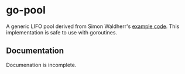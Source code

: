 # go-pool

A generic LIFO pool derived from Simon Waldherr's [example code](https://github.com/SimonWaldherr/golang-examples/blob/2be89f3185aded00740a45a64e3c98855193b948/advanced/lifo.go). This implementation is safe to use with goroutines.

## Documentation

Documenation is incomplete.